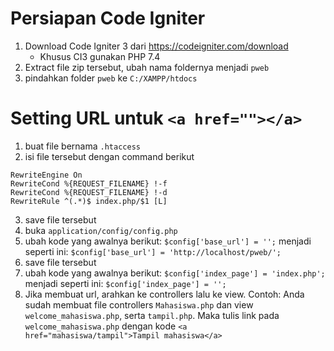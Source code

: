 # Persiapan Code Igniter
1. Download Code Igniter 3 dari https://codeigniter.com/download
    - Khusus CI3 gunakan PHP 7.4
2. Extract file zip tersebut, ubah nama foldernya menjadi ```pweb```
3. pindahkan folder ```pweb``` ke ```C:/XAMPP/htdocs```

# Setting URL untuk ```<a href=""></a>```
1. buat file bernama ```.htaccess```
2. isi file tersebut dengan command berikut
 ```
 RewriteEngine On
 RewriteCond %{REQUEST_FILENAME} !-f
 RewriteCond %{REQUEST_FILENAME} !-d
 RewriteRule ^(.*)$ index.php/$1 [L]
 ```
3. save file tersebut
4. buka ```application/config/config.php```
5. ubah kode yang awalnya berikut:
 ```$config['base_url'] = '';```
 menjadi seperti ini:
 ```$config['base_url'] = 'http://localhost/pweb/';```
6. save file tersebut
7. ubah kode yang awalnya berikut:
 ```$config['index_page'] = 'index.php';```
 menjadi seperti ini:
 ```$config['index_page'] = '';```
7. Jika membuat url, arahkan ke controllers lalu ke view. 
 Contoh:
 Anda sudah membuat file controllers ```Mahasiswa.php``` dan view ```welcome_mahasiswa.php```, serta ```tampil.php```. 
 Maka tulis link pada ```welcome_mahasiswa.php``` dengan kode ```<a href="mahasiswa/tampil">Tampil mahasiswa</a>```
